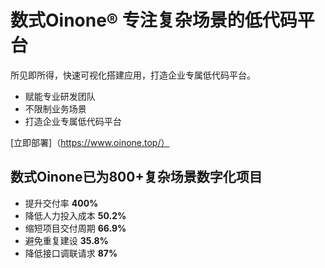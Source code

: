 # 数式<span>Oinone®</span> 专注复杂场景的低代码平台

所见即所得，快速可视化搭建应用，打造企业专属低代码平台。

- 赋能专业研发团队
- 不限制业务场景
- 打造企业专属低代码平台

[立即部署]（https://www.oinone.top/）

## 数式Oinone已为800+复杂场景数字化项目

- 提升交付率 **400%**
- 降低人力投入成本 **50.2%**
- 缩短项目交付周期 **66.9%**
- 避免重复建设 **35.8%**
- 降低接口调联请求 **87%**
